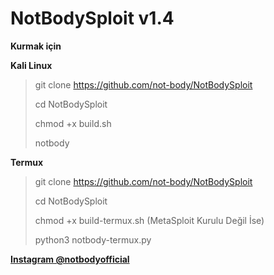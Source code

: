 # NotBodySploit v1.4
__Kurmak için__

__Kali Linux__
>git clone https://github.com/not-body/NotBodySploit
>
>cd NotBodySploit
>
>chmod +x build.sh
>
>notbody

__Termux__
>git clone https://github.com/not-body/NotBodySploit
>
>cd NotBodySploit
>
>chmod +x build-termux.sh (MetaSploit Kurulu Değil İse)
>
>python3 notbody-termux.py

__[Instagram @notbodyofficial](https://www.instagram.com/notbodyofficial/)__